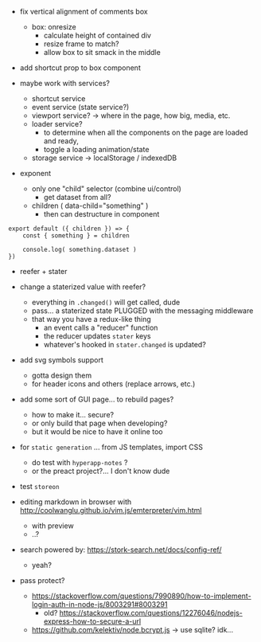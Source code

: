 * fix vertical alignment of comments box
    * box: onresize
        - calculate height of contained div
        - resize frame to match?
        - allow box to sit smack in the middle
* add shortcut prop to box component

* maybe work with services?
    - shortcut service
    - event service (state service?)
    - viewport service? -> where in the page, how big, media, etc.
    - loader service?
        - to determine when all the components on the page are loaded and ready,
        - toggle a loading animation/state
    - storage service -> localStorage / indexedDB

* exponent
    - only one "child" selector (combine ui/control)
        - get dataset from all?
    - children ( data-child="something" )
        - then can destructure in component
```
export default ({ children }) => {
    const { something } = children

    console.log( something.dataset )
})
```

* reefer + stater
* change a staterized value with reefer?
    - everything in `.changed()` will get called, dude
    - pass... a staterized state PLUGGED with the messaging middleware
    - that way you have a redux-like thing
        - an event calls a "reducer" function
        - the reducer updates `stater` keys
        - whatever's hooked in `stater.changed` is updated?

* add svg symbols support
    - gotta design them
    - for header icons and others (replace arrows, etc.)

* add some sort of GUI page... to rebuild pages?
    - how to make it... secure?
    - or only build that page when developing?
    - but it would be nice to have it online too

* for `static generation` ... from JS templates, import CSS
    - do test with `hyperapp-notes` ?
    - or the preact project?... I don't know dude

* test `storeon`

* editing markdown in browser with http://coolwanglu.github.io/vim.js/emterpreter/vim.html
    - with preview
    - ..?

* search powered by: https://stork-search.net/docs/config-ref/
    - yeah?

* pass protect?
    - https://stackoverflow.com/questions/7990890/how-to-implement-login-auth-in-node-js/8003291#8003291
      - old? https://stackoverflow.com/questions/12276046/nodejs-express-how-to-secure-a-url
    - https://github.com/kelektiv/node.bcrypt.js -> use sqlite? idk...